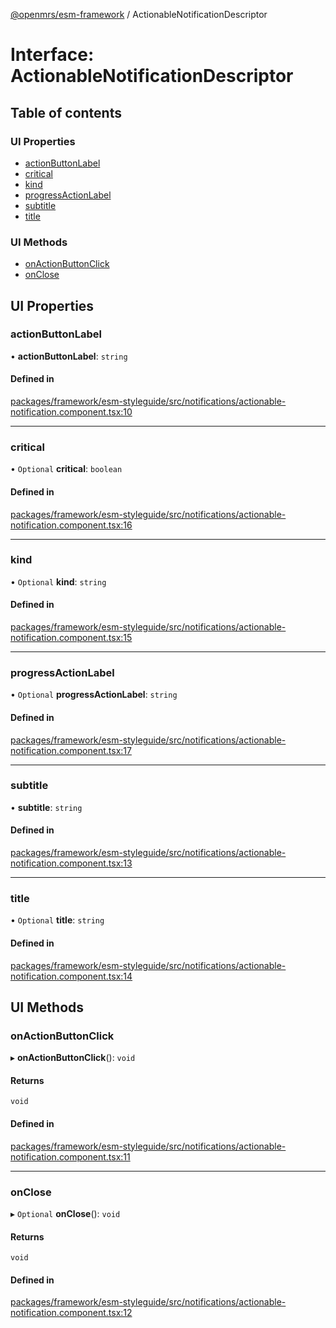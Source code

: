 [@openmrs/esm-framework](../API.md) / ActionableNotificationDescriptor

# Interface: ActionableNotificationDescriptor

## Table of contents

### UI Properties

- [actionButtonLabel](ActionableNotificationDescriptor.md#actionbuttonlabel)
- [critical](ActionableNotificationDescriptor.md#critical)
- [kind](ActionableNotificationDescriptor.md#kind)
- [progressActionLabel](ActionableNotificationDescriptor.md#progressactionlabel)
- [subtitle](ActionableNotificationDescriptor.md#subtitle)
- [title](ActionableNotificationDescriptor.md#title)

### UI Methods

- [onActionButtonClick](ActionableNotificationDescriptor.md#onactionbuttonclick)
- [onClose](ActionableNotificationDescriptor.md#onclose)

## UI Properties

### actionButtonLabel

• **actionButtonLabel**: `string`

#### Defined in

[packages/framework/esm-styleguide/src/notifications/actionable-notification.component.tsx:10](https://github.com/Vishal772-pixel/openmrs-esm-core/blob/main/packages/framework/esm-styleguide/src/notifications/actionable-notification.component.tsx#L10)

___

### critical

• `Optional` **critical**: `boolean`

#### Defined in

[packages/framework/esm-styleguide/src/notifications/actionable-notification.component.tsx:16](https://github.com/Vishal772-pixel/openmrs-esm-core/blob/main/packages/framework/esm-styleguide/src/notifications/actionable-notification.component.tsx#L16)

___

### kind

• `Optional` **kind**: `string`

#### Defined in

[packages/framework/esm-styleguide/src/notifications/actionable-notification.component.tsx:15](https://github.com/Vishal772-pixel/openmrs-esm-core/blob/main/packages/framework/esm-styleguide/src/notifications/actionable-notification.component.tsx#L15)

___

### progressActionLabel

• `Optional` **progressActionLabel**: `string`

#### Defined in

[packages/framework/esm-styleguide/src/notifications/actionable-notification.component.tsx:17](https://github.com/Vishal772-pixel/openmrs-esm-core/blob/main/packages/framework/esm-styleguide/src/notifications/actionable-notification.component.tsx#L17)

___

### subtitle

• **subtitle**: `string`

#### Defined in

[packages/framework/esm-styleguide/src/notifications/actionable-notification.component.tsx:13](https://github.com/Vishal772-pixel/openmrs-esm-core/blob/main/packages/framework/esm-styleguide/src/notifications/actionable-notification.component.tsx#L13)

___

### title

• `Optional` **title**: `string`

#### Defined in

[packages/framework/esm-styleguide/src/notifications/actionable-notification.component.tsx:14](https://github.com/Vishal772-pixel/openmrs-esm-core/blob/main/packages/framework/esm-styleguide/src/notifications/actionable-notification.component.tsx#L14)

## UI Methods

### onActionButtonClick

▸ **onActionButtonClick**(): `void`

#### Returns

`void`

#### Defined in

[packages/framework/esm-styleguide/src/notifications/actionable-notification.component.tsx:11](https://github.com/Vishal772-pixel/openmrs-esm-core/blob/main/packages/framework/esm-styleguide/src/notifications/actionable-notification.component.tsx#L11)

___

### onClose

▸ `Optional` **onClose**(): `void`

#### Returns

`void`

#### Defined in

[packages/framework/esm-styleguide/src/notifications/actionable-notification.component.tsx:12](https://github.com/Vishal772-pixel/openmrs-esm-core/blob/main/packages/framework/esm-styleguide/src/notifications/actionable-notification.component.tsx#L12)
